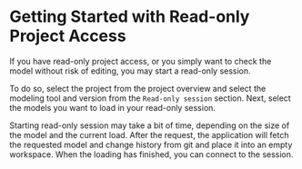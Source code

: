 <!--
 ~ SPDX-FileCopyrightText: Copyright DB InfraGO AG and contributors
 ~ SPDX-License-Identifier: Apache-2.0
 -->

# Getting Started with Read-only Project Access

If you have read-only project access, or you simply want to check the model
without risk of editing, you may start a read-only session.

To do so, select the project from the project overview and select the modeling
tool and version from the `Read-only session` section. Next, select the models
you want to load in your read-only session.

Starting read-only session may take a bit of time, depending on the size of the
model and the current load. After the request, the application will fetch the
requested model and change history from git and place it into an empty
workspace. When the loading has finished, you can connect to the session.

